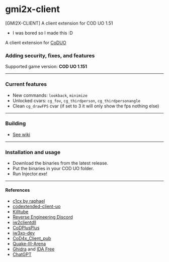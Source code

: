 # gmi2x-client 
[GMI2X-CLIENT] A client extension for COD UO 1.51
- I was bored so I made this :D
  
A client extension for [CoDUO](https://en.wikipedia.org/wiki/Call_of_Duty:_United_Offensive)
### Adding security, fixes, and features
Supported game version: **COD UO 1.151**
___


### Current features
- New commands: ``lookback``, ``minimize``
- Unlocked cvars: ``cg_fov``, ``cg_thirdperson``, ``cg_thirdpersonangle``
- Clean ``cg_drawFPS`` cvar (if set to 3 it will only show the fps nothing else)
___


### Building
- [See wiki](https://github.com/SADMANGaming/gmi2x-client/wiki/Compiling)
___


### Installation and usage
- Download the binaries from the latest release.
- Put the binaries in your COD UO folder.
- Run Injector.exe!
___


#### References
- [c1cx by raphael](https://github.com/SADMANGaming/c1cx)
- [codextended-client-uo](https://github.com/xtnded/codextended-client-uo)
- [Killtube](https://www.killtube.org/)
- [Reverse Engineering Discord](https://discord.gg/rtfm)
- [iw2clientdll](https://github.com/xtnded/iw2clientdll)
- [CoDPlusPlus](https://github.com/kartjom/CoDPlusPlus)
- [iw3xo-dev](https://github.com/xoxor4d/iw3xo-dev)
- [CoD4x_Client_pub](https://github.com/callofduty4x/CoD4x_Client_pub)
- [Quake-III-Arena](https://github.com/id-Software/Quake-III-Arena)
- [Ghidra](https://en.wikipedia.org/wiki/Ghidra) and [IDA Free](https://hex-rays.com/ida-free/)
- [ChatGPT](https://chat.openai.com/)
